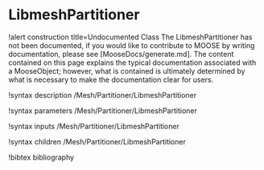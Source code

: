 <!-- MOOSE Documentation Stub: Remove this when content is added. -->

# LibmeshPartitioner

!alert construction title=Undocumented Class
The LibmeshPartitioner has not been documented, if you would like to contribute to MOOSE by
writing documentation, please see [MooseDocs/generate.md]. The content contained on this page explains
the typical documentation associated with a MooseObject; however, what is contained is ultimately
determined by what is necessary to make the documentation clear for users.

!syntax description /Mesh/Partitioner/LibmeshPartitioner

!syntax parameters /Mesh/Partitioner/LibmeshPartitioner

!syntax inputs /Mesh/Partitioner/LibmeshPartitioner

!syntax children /Mesh/Partitioner/LibmeshPartitioner

!bibtex bibliography
